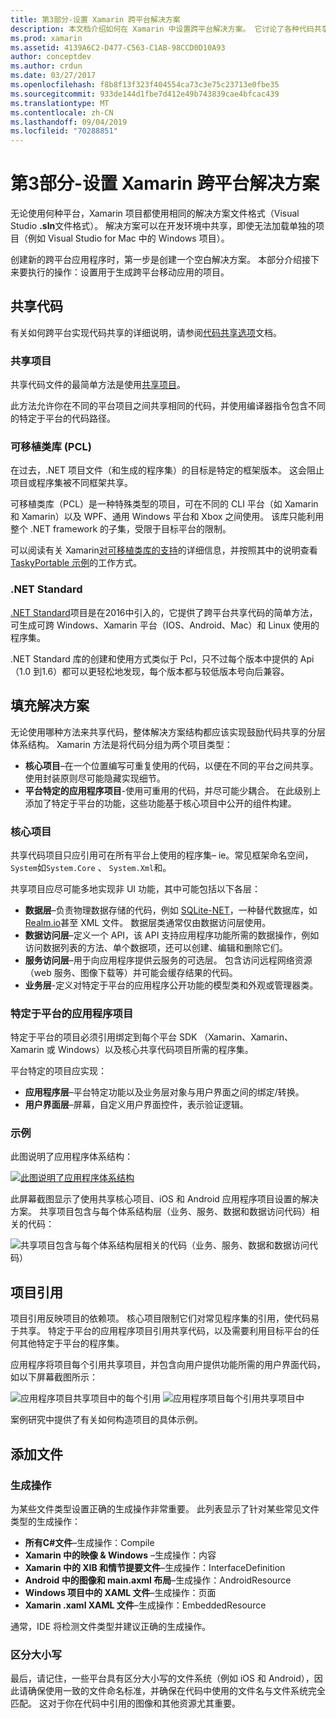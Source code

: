 ```yaml
---
title: 第3部分-设置 Xamarin 跨平台解决方案
description: 本文档介绍如何在 Xamarin 中设置跨平台解决方案。 它讨论了各种代码共享策略，如共享项目和 .NET Standard。
ms.prod: xamarin
ms.assetid: 4139A6C2-D477-C563-C1AB-98CCD0D10A93
author: conceptdev
ms.author: crdun
ms.date: 03/27/2017
ms.openlocfilehash: f8b8f13f323f404554ca73c3e75c23713e0fbe35
ms.sourcegitcommit: 933de144d1fbe7d412e49b743839cae4bfcac439
ms.translationtype: MT
ms.contentlocale: zh-CN
ms.lasthandoff: 09/04/2019
ms.locfileid: "70288851"
---
```

# <a name="part-3---setting-up-a-xamarin-cross-platform-solution"></a>第3部分-设置 Xamarin 跨平台解决方案

无论使用何种平台，Xamarin 项目都使用相同的解决方案文件格式（Visual Studio **.sln**文件格式）。 解决方案可以在开发环境中共享，即使无法加载单独的项目（例如 Visual Studio for Mac 中的 Windows 项目）。



创建新的跨平台应用程序时，第一步是创建一个空白解决方案。 本部分介绍接下来要执行的操作：设置用于生成跨平台移动应用的项目。

 <a name="Sharing_Code" />


## <a name="sharing-code"></a>共享代码

有关如何跨平台实现代码共享的详细说明，请参阅[代码共享选项](~/cross-platform/app-fundamentals/code-sharing.md)文档。

 <a name="Shared_Asset_Projects" />


### <a name="shared-projects"></a>共享项目

共享代码文件的最简单方法是使用[共享项目](~/cross-platform/app-fundamentals/shared-projects.md)。

此方法允许你在不同的平台项目之间共享相同的代码，并使用编译器指令包含不同的特定于平台的代码路径。

 <a name="Portable_Class_Libraries" />


### <a name="portable-class-libraries-pcl"></a>可移植类库 (PCL)

在过去，.NET 项目文件（和生成的程序集）的目标是特定的框架版本。 这会阻止项目或程序集被不同框架共享。

可移植类库（PCL）是一种特殊类型的项目，可在不同的 CLI 平台（如 Xamarin 和 Xamarin）以及 WPF、通用 Windows 平台和 Xbox 之间使用。 该库只能利用整个 .NET framework 的子集，受限于目标平台的限制。

可以阅读有关 Xamarin[对可移植类库的支持](~/cross-platform/app-fundamentals/pcl.md)的详细信息，并按照其中的说明查看[TaskyPortable 示例](https://github.com/xamarin/mobile-samples/tree/master/TaskyPortable)的工作方式。


### <a name="net-standard"></a>.NET Standard

[.NET Standard](~/cross-platform/app-fundamentals/net-standard.md)项目是在2016中引入的，它提供了跨平台共享代码的简单方法，可生成可跨 Windows、Xamarin 平台（IOS、Android、Mac）和 Linux 使用的程序集。

.NET Standard 库的创建和使用方式类似于 Pcl，只不过每个版本中提供的 Api （1.0 到1.6）都可以更轻松地发现，每个版本都与较低版本号向后兼容。



 <a name="Populating_the_Solution" />


## <a name="populating-the-solution"></a>填充解决方案

无论使用哪种方法来共享代码，整体解决方案结构都应该实现鼓励代码共享的分层体系结构。
Xamarin 方法是将代码分组为两个项目类型：

- **核心项目**–在一个位置编写可重复使用的代码，以便在不同的平台之间共享。 使用封装原则尽可能隐藏实现细节。
- **平台特定的应用程序项目**-使用可重用的代码，并尽可能少耦合。 在此级别上添加了特定于平台的功能，这些功能基于核心项目中公开的组件构建。


 <a name="Core_Project" />


### <a name="core-project"></a>核心项目

共享代码项目只应引用可在所有平台上使用的程序集– ie。常见框架命名空间， `System`如`System.Core` 、 `System.Xml`和。

共享项目应尽可能多地实现非 UI 功能，其中可能包括以下各层：

- **数据层**–负责物理数据存储的代码，例如  [SQLite-NET](https://github.com/praeclarum/sqlite-net)，一种替代数据库，如[Realm.io](https://realm.io/products/realm-mobile-database/)甚至 XML 文件。 数据层类通常仅由数据访问层使用。
- **数据访问层**–定义一个 API，该 API 支持应用程序功能所需的数据操作，例如访问数据列表的方法、单个数据项，还可以创建、编辑和删除它们。
- **服务访问层**–用于向应用程序提供云服务的可选层。 包含访问远程网络资源（web 服务、图像下载等）并可能会缓存结果的代码。
- **业务层**-定义对特定于平台的应用程序公开功能的模型类和外观或管理器类。


 <a name="Platform-Specific_Application_Projects" />


### <a name="platform-specific-application-projects"></a>特定于平台的应用程序项目

特定于平台的项目必须引用绑定到每个平台 SDK （Xamarin、Xamarin、Xamarin 或 Windows）以及核心共享代码项目所需的程序集。

平台特定的项目应实现：

- **应用程序层**–平台特定功能以及业务层对象与用户界面之间的绑定/转换。
- **用户界面层**–屏幕，自定义用户界面控件，表示验证逻辑。


<a name="Example" />


### <a name="example"></a>示例

此图说明了应用程序体系结构：

 [![](setting-up-a-xamarin-cross-platform-solution-images/conceptualarchitecture.png "此图说明了应用程序体系结构")](setting-up-a-xamarin-cross-platform-solution-images/conceptualarchitecture.png#lightbox)

此屏幕截图显示了使用共享核心项目、iOS 和 Android 应用程序项目设置的解决方案。 共享项目包含与每个体系结构层（业务、服务、数据和数据访问代码）相关的代码：

 ![](setting-up-a-xamarin-cross-platform-solution-images/core-solution-example.png "共享项目包含与每个体系结构层相关的代码（业务、服务、数据和数据访问代码）")


 <a name="Project_References" />


## <a name="project-references"></a>项目引用

项目引用反映项目的依赖项。 核心项目限制它们对常见程序集的引用，使代码易于共享。
特定于平台的应用程序项目引用共享代码，以及需要利用目标平台的任何其他特定于平台的程序集。

应用程序将项目每个引用共享项目，并包含向用户提供功能所需的用户界面代码，如以下屏幕截图所示：

![](setting-up-a-xamarin-cross-platform-solution-images/solution-android.png "应用程序项目共享项目中的每个引用") ![](setting-up-a-xamarin-cross-platform-solution-images/solution-ios.png "应用程序项目每个引用共享项目中")


案例研究中提供了有关如何构造项目的具体示例。

 <a name="Adding_Files" />


## <a name="adding-files"></a>添加文件

 <a name="Build_Action" />


### <a name="build-action"></a>生成操作

为某些文件类型设置正确的生成操作非常重要。 此列表显示了针对某些常见文件类型的生成操作：

- **所有C#文件**–生成操作：Compile
- **Xamarin 中的映像 & Windows** –生成操作：内容
- **Xamarin 中的 XIB 和情节提要文件**–生成操作：InterfaceDefinition
- **Android 中的图像和 main.axml 布局**–生成操作：AndroidResource
- **Windows 项目中的 XAML 文件**–生成操作：页面
- **Xamarin .xaml XAML 文件**–生成操作：EmbeddedResource


通常，IDE 将检测文件类型并建议正确的生成操作。

 <a name="Case_Sensitivity" />


### <a name="case-sensitivity"></a>区分大小写

最后，请记住，一些平台具有区分大小写的文件系统（例如
iOS 和 Android），因此请确保使用一致的文件命名标准，并确保在代码中使用的文件名与文件系统完全匹配。 这对于你在代码中引用的图像和其他资源尤其重要。
